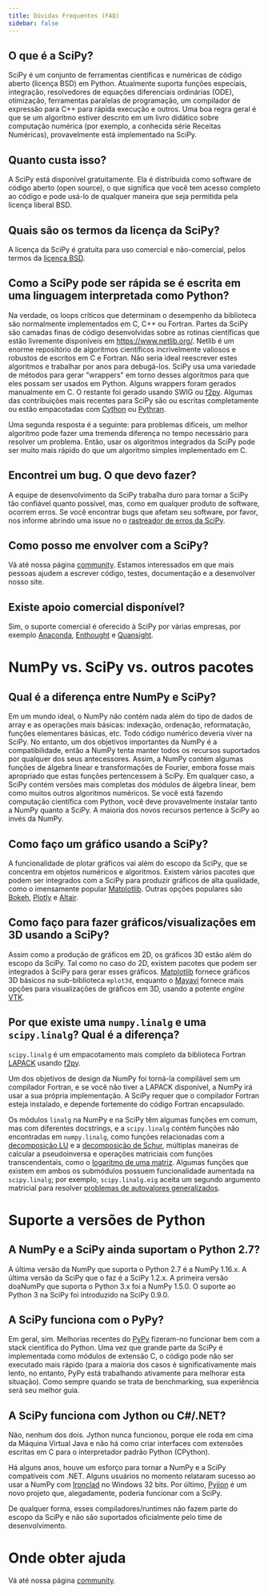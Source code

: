 ```yaml
---
title: Dúvidas Frequentes (FAQ)
sidebar: false
---
```


## O que é a SciPy?

SciPy é um conjunto de ferramentas científicas e numéricas de código aberto (licença BSD) em Python. Atualmente suporta funções especiais, integração,
resolvedores de equações diferenciais ordinárias (ODE), otimização,
ferramentas paralelas de programação, um compilador de expressão para C++ para rápida execução
e outros. Uma boa regra geral é que se um algoritmo estiver descrito em
um livro didático sobre computação numérica (por exemplo, a conhecida série
Receitas Numéricas), provavelmente está implementado na SciPy.

## Quanto custa isso?

A SciPy está disponível gratuitamente. Ela é distribuida como software de código aberto (open source), o que significa que você tem acesso completo ao código e pode usá-lo de qualquer maneira que seja permitida pela licença liberal BSD.

## Quais são os termos da licença da SciPy?

A licença da SciPy é gratuita para uso comercial e não-comercial, pelos termos da [licença BSD](https://github.com/scipy/scipy/blob/main/LICENSE.txt).

## Como a SciPy pode ser rápida se é escrita em uma linguagem interpretada como Python?

Na verdade, os loops críticos que determinam o desempenho da biblioteca são normalmente implementados em C, C++ ou Fortran. Partes da SciPy são camadas finas de código desenvolvidas sobre as rotinas científicas
que estão livremente disponíveis em <https://www.netlib.org/>. Netlib
é um enorme repositório de algoritmos científicos incrivelmente valiosos e robustos de
escritos em C e Fortran. Não seria ideal reescrever estes algoritmos e trabalhar por anos para debugá-los. SciPy usa uma variedade de métodos
para gerar \"wrappers\" em torno desses algoritmos para que eles
possam ser usados em Python. Alguns wrappers foram gerados manualmente
em C. O restante foi gerado usando SWIG ou
[f2py](https://www.f2py.com). Algumas das contribuições mais recentes para SciPy
são ou escritas completamente ou estão empacotadas com
[Cython](https://cython.org/) ou [Pythran](https://pythran.readthedocs.io).

Uma segunda resposta é a seguinte: para problemas difíceis, um melhor algoritmo pode
fazer uma tremenda diferença no tempo necessário para resolver um problema.
Então, usar os algoritmos integrados da SciPy pode ser muito mais rápido do que um algoritmo
simples implementado em C.

## Encontrei um bug. O que devo fazer?

A equipe de desenvolvimento da SciPy trabalha duro para tornar a SciPy tão confiável quanto
possível, mas, como em qualquer produto de software, ocorrem erros. Se você encontrar
bugs que afetam seu software, por favor, nos informe abrindo uma issue no
o [rastreador de erros da SciPy](https://github.com/scipy/scipy/issues).

## Como posso me envolver com a SciPy?

Vá até nossa página [community](/community).
Estamos interessados em que mais pessoas ajudem a escrever código,
testes, documentação e a desenvolver nosso site.

## Existe apoio comercial disponível?

Sim, o suporte comercial é oferecido à SciPy por várias empresas,
por exemplo [Anaconda](https://www.anaconda.com),
[Enthought](https://www.enthought.com) e
[Quansight](https://www.quansight.com).

# NumPy vs. SciPy vs. outros pacotes

## Qual é a diferença entre NumPy e SciPy?

Em um mundo ideal, o NumPy não contém nada além do tipo de dados de array
e as operações mais básicas: indexação, ordenação, reformatação, funções elementares
básicas, etc. Todo código numérico deveria viver na SciPy.
No entanto, um dos objetivos importantes da NumPy é a compatibilidade, então a NumPy
tenta manter todos os recursos suportados por qualquer dos seus antecessores.
Assim, a NumPy contém algumas funções de álgebra linear e transformações de Fourier, embora fosse mais apropriado que estas funções pertencessem à SciPy. Em qualquer caso, a SciPy contém versões mais completas dos módulos de álgebra linear, bem como muitos outros algoritmos numéricos. Se você está fazendo computação científica
com Python, você deve provavelmente instalar tanto a NumPy
quanto a SciPy. A maioria dos novos recursos pertence à SciPy ao invés da NumPy.

## Como faço um gráfico usando a SciPy?

A funcionalidade de plotar gráficos vai além do escopo da SciPy, que
se concentra em objetos numéricos e algoritmos. Existem vários pacotes que podem ser integrados com a SciPy para produzir gráficos de alta qualidade,
como o imensamente popular [Matplotlib](https://matplotlib.org). Outras
opções populares são [Bokeh](https://bokeh.pydata.org/en/latest),
[Plotly](https://plot.ly) e [Altair](https://altair-viz.github.io).

## Como faço para fazer gráficos/visualizações em 3D usando a SciPy?

Assim como a produção de gráficos em 2D, os gráficos 3D estão além do escopo da SciPy. Tal como no caso do 2D, existem pacotes que podem ser integrados à SciPy para gerar esses gráficos.
[Matplotlib](https://matplotlib.org) fornece gráficos 3D básicos na sub-biblioteca `mplot3d`, enquanto o [Mayavi](https://docs.enthought.com/mayavi/mayavi/) fornece mais opções para visualizações de gráficos em 3D, usando a potente <i>engine</i> [VTK](https://www.vtk.org/).

## Por que existe uma `numpy.linalg` e uma `scipy.linalg`? Qual é a diferença?

`scipy.linalg` é um empacotamento mais completo da biblioteca Fortran [LAPACK](https://www.netlib.org/lapack/) usando
[f2py](https://www.f2py.com).

Um dos objetivos de design da NumPy foi torná-la compilável sem um compilador
Fortran, e se você não tiver a LAPACK disponível, a NumPy irá
usar a sua própria implementação. A SciPy requer que o compilador Fortran esteja instalado, e depende fortemente do código Fortran encapsulado.

Os módulos `linalg` na NumPy e na SciPy
têm algumas funções em comum, mas com diferentes docstrings, e a
`scipy.linalg` contém funções não
encontradas em `numpy.linalg`, como funções
relacionadas com a [decomposição LU](https://en.wikipedia.org/wiki/LU_decomposition) e a
[decomposição de Schur](https://en.wikipedia.org/wiki/Schur_decomposition),
múltiplas maneiras de calcular a pseudoinversa e operações matriciais com funções transcendentais, como o [logaritmo de uma matriz](https://en.wikipedia.org/wiki/Logarithm_of_a_matrix). Algumas funções
que existem em ambos os submódulos possuem funcionalidade aumentada na
`scipy.linalg`; por exemplo,
`scipy.linalg.eig` aceita um segundo argumento matricial
para resolver [problemas de autovalores generalizados](https://en.wikipedia.org/wiki/Generalized_eigenvalue_problem).

# Suporte a versões de Python

## A NumPy e a SciPy ainda suportam o Python 2.7?

A última versão da NumPy que suporta o Python 2.7 é a NumPy 1.16.x. A
última versão da SciPy que o faz é a SciPy 1.2.x. A primeira versão doaNumPy
que suporta o Python 3.x foi a NumPy 1.5.0. O suporte ao Python 3 na SciPy foi
introduzido na SciPy 0.9.0.

## A SciPy funciona com o PyPy?

Em geral, sim. Melhorias recentes do [PyPy](https://pypy.org) fizeram-no funcionar bem com a stack científica do Python. Uma vez que grande parte da SciPy é
implementada como módulos de extensão C, o código pode não ser executado mais rápido (para a maioria dos casos é
significativamente mais lento, no entanto, PyPy está trabalhando ativamente para melhorar esta situação). Como sempre quando se trata de benchmarking, sua experiência será seu melhor guia.

## A SciPy funciona com Jython ou C\#/.NET?

Não, nenhum dos dois. Jython nunca funcionou, porque ele roda em cima da
Máquina Virtual Java e não há como criar interfaces com extensões
escritas em C para o interpretador padrão Python (CPython).

Há alguns anos, houve um esforço para tornar a NumPy e a SciPy compatíveis
com .NET. Alguns usuários no momento relataram sucesso ao usar a NumPy com
[Ironclad](https://code.google.com/archive/p/ironclad) no Windows 32 bits. Por último, [Pyjion](https://www.trypyjion.com) é um novo projeto que, alegadamente,
poderia funcionar com a SciPy.

De qualquer forma, esses compiladores/runtimes não fazem parte do escopo da SciPy e não são suportados oficialmente pelo time de desenvolvimento.

# Onde obter ajuda

Vá até nossa página [community](/community).
